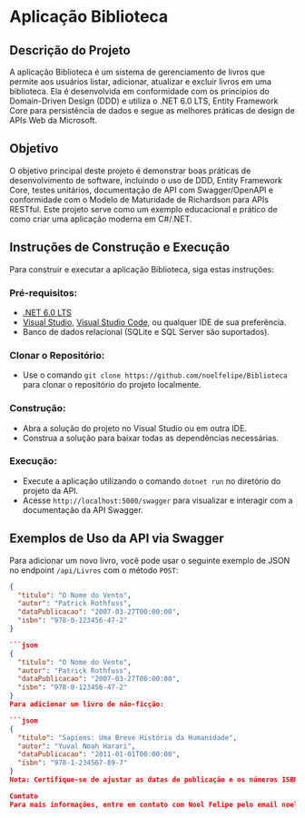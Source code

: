 # Aplicação Biblioteca

## Descrição do Projeto
A aplicação Biblioteca é um sistema de gerenciamento de livros que permite aos usuários listar, adicionar, atualizar e excluir livros em uma biblioteca. Ela é desenvolvida em conformidade com os princípios do Domain-Driven Design (DDD) e utiliza o .NET 6.0 LTS, Entity Framework Core para persistência de dados e segue as melhores práticas de design de APIs Web da Microsoft.

## Objetivo
O objetivo principal deste projeto é demonstrar boas práticas de desenvolvimento de software, incluindo o uso de DDD, Entity Framework Core, testes unitários, documentação de API com Swagger/OpenAPI e conformidade com o Modelo de Maturidade de Richardson para APIs RESTful. Este projeto serve como um exemplo educacional e prático de como criar uma aplicação moderna em C#/.NET.

## Instruções de Construção e Execução
Para construir e executar a aplicação Biblioteca, siga estas instruções:

### Pré-requisitos:
- [.NET 6.0 LTS](https://dotnet.microsoft.com/download/dotnet/6.0)
- [Visual Studio](https://visualstudio.microsoft.com/), [Visual Studio Code](https://code.visualstudio.com/), ou qualquer IDE de sua preferência.
- Banco de dados relacional (SQLite e SQL Server são suportados).

### Clonar o Repositório:
- Use o comando `git clone https://github.com/noelfelipe/Biblioteca` para clonar o repositório do projeto localmente.

### Construção:
- Abra a solução do projeto no Visual Studio ou em outra IDE.
- Construa a solução para baixar todas as dependências necessárias.

### Execução:
- Execute a aplicação utilizando o comando `dotnet run` no diretório do projeto da API.
- Acesse `http://localhost:5000/swagger` para visualizar e interagir com a documentação da API Swagger.

## Exemplos de Uso da API via Swagger
Para adicionar um novo livro, você pode usar o seguinte exemplo de JSON no endpoint `/api/Livros` com o método `POST`:

```json
{
  "titulo": "O Nome do Vento",
  "autor": "Patrick Rothfuss",
  "dataPublicacao": "2007-03-27T00:00:00",
  "isbn": "978-0-123456-47-2"
}

```json
{
  "titulo": "O Nome do Vento",
  "autor": "Patrick Rothfuss",
  "dataPublicacao": "2007-03-27T00:00:00",
  "isbn": "978-0-123456-47-2"
}
Para adicionar um livro de não-ficção:

```json
{
  "titulo": "Sapiens: Uma Breve História da Humanidade",
  "autor": "Yuval Noah Harari",
  "dataPublicacao": "2011-01-01T00:00:00",
  "isbn": "978-1-234567-89-7"
}
Nota: Certifique-se de ajustar as datas de publicação e os números ISBN para valores reais e válidos conforme necessário.

Contato
Para mais informações, entre em contato com Noel Felipe pelo email noelgnn@gmail.com.

